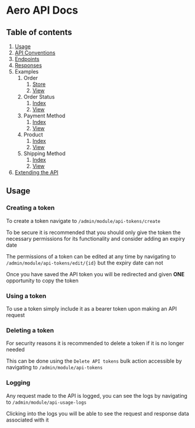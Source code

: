 # Aero API Docs

## Table of contents

1. [Usage](#usage)
2. [API Conventions](CONVENTIONS.md)
3. [Endpoints](ENDPOINTS.md)
4. [Responses](RESPONSES.md)
5. Examples
   1. Order
      1. [Store](Examples/Order/STORE.md)
      2. [View](Examples/Order/VIEW.md)
   2. Order Status
      1. [Index](Examples/OrderStatus/INDEX.md)
      2. [View](Examples/OrderStatus/VIEW.md)
   3. Payment Method
      1. [Index](Examples/PaymentMethod/INDEX.md)
      2. [View](Examples/PaymentMethod/VIEW.md)
   4. Product
      1. [Index](Examples/Product/INDEX.md)
      2. [View](Examples/Product/VIEW.md)
   5. Shipping Method
      1. [Index](Examples/ShippingMethod/INDEX.md)
      2. [View](Examples/ShippingMethod/VIEW.md)
6. [Extending the API](EXTENDING.md) 

## Usage

### Creating a token

To create a token navigate to `/admin/module/api-tokens/create`

To be secure it is recommended that you should only give the token the necessary permissions for its functionality and consider adding an expiry date

The permissions of a token can be edited at any time by navigating to `/admin/module/api-tokens/edit/{id}` but the expiry date can not

Once you have saved the API token you will be redirected and given **ONE** opportunity to copy the token

### Using a token

To use a token simply include it as a bearer token upon making an API request

### Deleting a token

For security reasons it is recommended to delete a token if it is no longer needed

This can be done using the `Delete API tokens` bulk action accessible by navigating to `/admin/module/api-tokens`

### Logging

Any request made to the API is logged, you can see the logs by navigating to `/admin/module/api-usage-logs`

Clicking into the logs you will be able to see the request and response data associated with it
